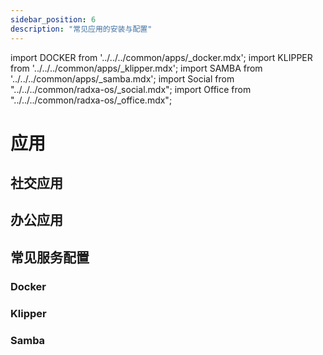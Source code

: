 ```yaml
---
sidebar_position: 6
description: "常见应用的安装与配置"
---
```


import DOCKER from '../../../common/apps/\_docker.mdx';
import KLIPPER from '../../../common/apps/\_klipper.mdx';
import SAMBA from '../../../common/apps/\_samba.mdx';
import Social from "../../../common/radxa-os/\_social.mdx";
import Office from "../../../common/radxa-os/\_office.mdx";

# 应用

## 社交应用

<Social />

## 办公应用

<Office />

## 常见服务配置

### Docker

<DOCKER />

### Klipper

<KLIPPER />

### Samba

<SAMBA />
